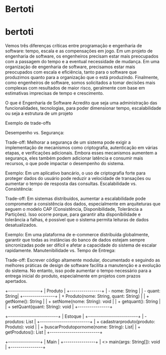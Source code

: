 # Bertoti
# bertoti
Vemos três diferenças críticas entre programação e engenharia de software: tempo, escala e as compensações em jogo. Em um projeto de engenharia de software, os engenheiros precisam estar mais preocupados com a passagem do tempo e a eventual necessidade de mudança. Em uma organização de engenharia de software, precisamos estar mais preocupados com escala e eficiência, tanto para o software que produzimos quanto para a organização que o está produzindo. Finalmente, como engenheiros de software, somos solicitados a tomar decisões mais complexas com resultados de maior risco, geralmente com base em estimativas imprecisas de tempo e crescimento.

O que é Engenharia de Software
Acredito que seja uma administração das funcionalidades, tecnologias, para poder dimensionar  tempo, escalabilidade ou seja a estrutura de um projeto

Exemplo de trade-offs

Desempenho vs. Segurança:

Trade-off: Melhorar a segurança de um sistema pode exigir a implementação de mecanismos como criptografia, autenticação em várias etapas, e verificações adicionais. Embora esses mecanismos aumentem a segurança, eles também podem adicionar latência e consumir mais recursos, o que pode impactar o desempenho do sistema.

Exemplo: Em um aplicativo bancário, o uso de criptografia forte para proteger dados do usuário pode reduzir a velocidade de transações ou aumentar o tempo de resposta das consultas.
Escalabilidade vs. Consistência:

Trade-off: Em sistemas distribuídos, aumentar a escalabilidade pode comprometer a consistência dos dados, especialmente em arquiteturas que seguem o modelo CAP (Consistência, Disponibilidade, Tolerância a Partições). Isso ocorre porque, para garantir alta disponibilidade e tolerância a falhas, é possível que o sistema permita leituras de dados desatualizados.

Exemplo: Em uma plataforma de e-commerce distribuída globalmente, garantir que todas as instâncias do banco de dados estejam sempre sincronizadas pode ser difícil e afetar a capacidade do sistema de escalar rapidamente.
Manutenibilidade vs. Tempo de Entrega:

Trade-off: Escrever código altamente modular, documentado e seguindo as melhores práticas de design de software facilita a manutenção e a evolução do sistema. No entanto, isso pode aumentar o tempo necessário para a entrega inicial do produto, especialmente em projetos com prazos apertados.


+----------------+
|     Produto    |
+----------------+
| - nome: String |
| - quant: String|
+----------------+
| + Produto(nome: String, quant: String) |
| + getNome(): String                    |
| + setNome(nome: String): void          |
| + getquant(): String                   |
| + setQuant(quant: String): void        |
+----------------+

+-------------------------+
|         Estoque         |
+-------------------------+
| - produtos: List<Produto> |
+-------------------------+
| + cadastrarproduto(produto: Produto): void         |
| + buscarProdutopornome(nome: String): List<Produto>|
| + getProdutos(): List<Produto>                     |
+-------------------------+

+----------------+
|      Main      |
+----------------+
| <<static>> main(args: String[]): void |
+----------------+
